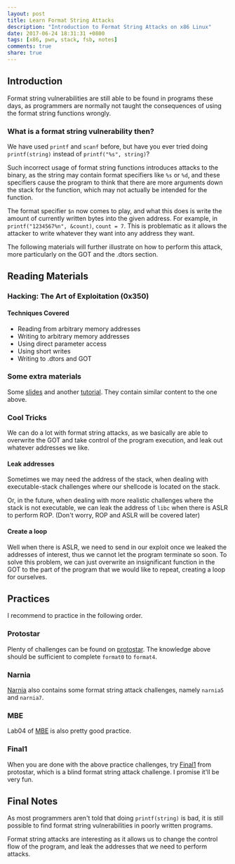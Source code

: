```yaml
---
layout: post
title: Learn Format String Attacks
description: "Introduction to Format String Attacks on x86 Linux"
date: 2017-06-24 18:31:31 +0800
tags: [x86, pwn, stack, fsb, notes]
comments: true
share: true
---
```


## Introduction
Format string vulnerabilities are still able to be found in programs these days, as programmers are normally not taught the consequences of using the format string functions wrongly. 

### What is a format string vulnerability then?
We have used `printf` and `scanf` before, but have you ever tried doing `printf(string)` instead of `printf("%s", string)`?

Such incorrect usage of format string functions introduces attacks to the binary, as the string may contain format specifiers like `%s` or `%d`, and these specifiers cause the program to think that there are more arguments down the stack for the function, which may not actually be intended for the function.

The format specifier `$n` now comes to play, and what this does is write the amount of currently written bytes into the given address. For example, in `printf("1234567%n", &count)`, `count = 7`. This is problematic as it allows the attacker to write whatever they want into any address they want.

The following materials will further illustrate on how to perform this attack, more particularly on the GOT and the .dtors section.

## Reading Materials
### Hacking: The Art of Exploitation (0x350)
#### Techniques Covered
* Reading from arbitrary memory addresses
* Writing to arbitrary memory addresses
* Using direct parameter access
* Using short writes
* Writing to .dtors and GOT

### Some extra materials
Some [slides](http://security.cs.rpi.edu/courses/binexp-spring2015/lectures/9/06_lecture.pdf) and another [tutorial](https://www.exploit-db.com/docs/28476.pdf). They contain similar content to the one above.

### Cool Tricks
We can do a lot with format string attacks, as we basically are able to overwrite the GOT and take control of the program execution, and leak out whatever addresses we like.

#### Leak addresses
Sometimes we may need the address of the stack, when dealing with executable-stack challenges where our shellcode is located on the stack. 

Or, in the future, when dealing with more realistic challenges where the stack is not executable, we can leak the address of `libc` when there is ASLR to perform ROP. (Don't worry, ROP and ASLR will be covered later)

#### Create a loop
Well when there is ASLR, we need to send in our exploit once we leaked the addresses of interest, thus we cannot let the program terminate so soon. To solve this problem, we can just overwrite an insignificant function in the GOT to the part of the program that we would like to repeat, creating a loop for ourselves.

## Practices
I recommend to practice in the following order.

### Protostar
Plenty of challenges can be found on [protostar](https://exploit-exercises.com/protostar/). The knowledge above should be sufficient to complete `format0` to `format4`.

### Narnia
[Narnia](overthewire.org/wargames/narnia/) also contains some format string attack challenges, namely `narnia5` and `narnia7`.

### MBE
Lab04 of [MBE](https://github.com/RPISEC/MBE) is also pretty good practice.

### Final1
When you are done with the above practice challenges, try [Final1](https://exploit-exercises.com/protostar/final1/) from protostar, which is a blind format string attack challenge. I promise it'll be very fun.

## Final Notes
As most programmers aren't told that doing `printf(string)` is bad, it is still possible to find format string vulnerabilities in poorly written programs.

Format string attacks are interesting as it allows us to change the control flow of the program, and leak the addresses that we need to perform attacks.
